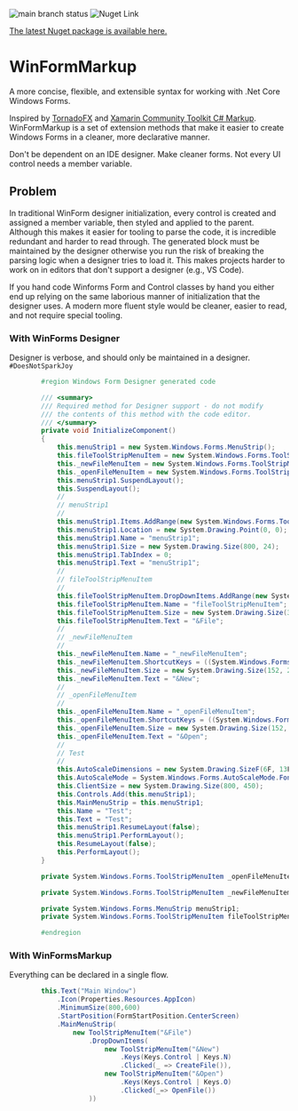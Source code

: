 ![main branch status](https://github.com/bigtlb/WinFormMarkup/actions/workflows/dotnet.yml/badge.svg) 
![Nuget Link](https://img.shields.io/nuget/v/WinFormMarkup?logo=nuget)  <!-- https://shields.io/category/version -->

[The latest Nuget package is available here.](https://www.nuget.org/packages/WinFormMarkup/)

# WinFormMarkup

A more concise, flexible, and extensible syntax for working with .Net Core Windows Forms.

Inspired by [TornadoFX][1] and [Xamarin Community Toolkit C# Markup][2].  WinFormMarkup is a set of extension methods that make it easier to create Windows Forms in a cleaner, more declarative manner.

Don't be dependent on an IDE designer.  Make cleaner forms.  Not every UI control needs a member variable.

## Problem
In traditional WinForm designer initialization, every control is created and assigned a member variable, then styled and applied to the parent.  Although this makes it easier for tooling to parse the code, it is incredible redundant and harder to read through.  The generated block must be maintained by the designer otherwise you run the risk of breaking the parsing logic when a designer tries to load it.  This makes projects harder to work on in editors that don't support a designer (e.g., VS Code).

If you hand code Winforms Form and Control classes by hand you either end up relying on the same laborious manner of initialization that the designer uses. A modern more fluent style would be cleaner, easier to read, and not require special tooling.

### With WinForms Designer
Designer is verbose, and should only be maintained in a designer.  <code>#DoesNotSparkJoy</code>
```csharp
        #region Windows Form Designer generated code

        /// <summary>
        /// Required method for Designer support - do not modify
        /// the contents of this method with the code editor.
        /// </summary>
        private void InitializeComponent()
        {
            this.menuStrip1 = new System.Windows.Forms.MenuStrip();
            this.fileToolStripMenuItem = new System.Windows.Forms.ToolStripMenuItem();
            this._newFileMenuItem = new System.Windows.Forms.ToolStripMenuItem();
            this._openFileMenuItem = new System.Windows.Forms.ToolStripMenuItem();
            this.menuStrip1.SuspendLayout();
            this.SuspendLayout();
            // 
            // menuStrip1
            // 
            this.menuStrip1.Items.AddRange(new System.Windows.Forms.ToolStripItem[] {this.fileToolStripMenuItem});
            this.menuStrip1.Location = new System.Drawing.Point(0, 0);
            this.menuStrip1.Name = "menuStrip1";
            this.menuStrip1.Size = new System.Drawing.Size(800, 24);
            this.menuStrip1.TabIndex = 0;
            this.menuStrip1.Text = "menuStrip1";
            // 
            // fileToolStripMenuItem
            // 
            this.fileToolStripMenuItem.DropDownItems.AddRange(new System.Windows.Forms.ToolStripItem[] {this._newFileMenuItem, this._openFileMenuItem});
            this.fileToolStripMenuItem.Name = "fileToolStripMenuItem";
            this.fileToolStripMenuItem.Size = new System.Drawing.Size(37, 20);
            this.fileToolStripMenuItem.Text = "&File";
            // 
            // _newFileMenuItem
            // 
            this._newFileMenuItem.Name = "_newFileMenuItem";
            this._newFileMenuItem.ShortcutKeys = ((System.Windows.Forms.Keys) ((System.Windows.Forms.Keys.Control | System.Windows.Forms.Keys.N)));
            this._newFileMenuItem.Size = new System.Drawing.Size(152, 22);
            this._newFileMenuItem.Text = "&New";
            // 
            // _openFileMenuItem
            // 
            this._openFileMenuItem.Name = "_openFileMenuItem";
            this._openFileMenuItem.ShortcutKeys = ((System.Windows.Forms.Keys) ((System.Windows.Forms.Keys.Control | System.Windows.Forms.Keys.O)));
            this._openFileMenuItem.Size = new System.Drawing.Size(152, 22);
            this._openFileMenuItem.Text = "&Open";
            // 
            // Test
            // 
            this.AutoScaleDimensions = new System.Drawing.SizeF(6F, 13F);
            this.AutoScaleMode = System.Windows.Forms.AutoScaleMode.Font;
            this.ClientSize = new System.Drawing.Size(800, 450);
            this.Controls.Add(this.menuStrip1);
            this.MainMenuStrip = this.menuStrip1;
            this.Name = "Test";
            this.Text = "Test";
            this.menuStrip1.ResumeLayout(false);
            this.menuStrip1.PerformLayout();
            this.ResumeLayout(false);
            this.PerformLayout();
        }

        private System.Windows.Forms.ToolStripMenuItem _openFileMenuItem;

        private System.Windows.Forms.ToolStripMenuItem _newFileMenuItem;

        private System.Windows.Forms.MenuStrip menuStrip1;
        private System.Windows.Forms.ToolStripMenuItem fileToolStripMenuItem;

        #endregion
```

### With WinFormsMarkup

Everything can be declared in a single flow.  

```csharp
        this.Text("Main Window")
            .Icon(Properties.Resources.AppIcon)
            .MinimumSize(800,600)
            .StartPosition(FormStartPosition.CenterScreen)
            .MainMenuStrip(
                new ToolStripMenuItem("&File")
                    .DropDownItems(
                        new ToolStripMenuItem("&New")
                            .Keys(Keys.Control | Keys.N)
                            .Clicked(_ => CreateFile()),
                        new ToolStripMenuItem("&Open")
                            .Keys(Keys.Control | Keys.O)
                            .Clicked(_=> OpenFile())
                    ))
```

[1]: https://github.com/edvin/tornadofx
[2]: https://docs.microsoft.com/en-us/xamarin/community-toolkit/markup
